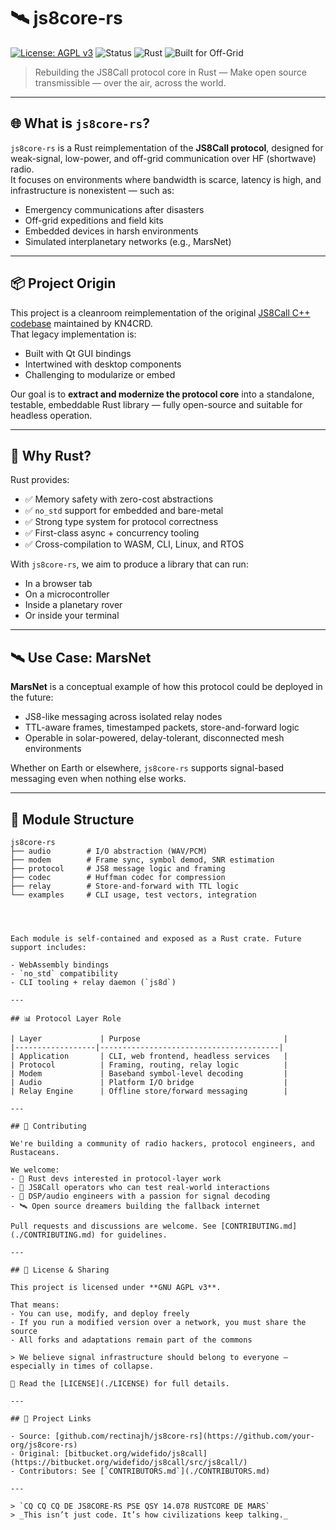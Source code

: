 # 🛰️ js8core-rs

[![License: AGPL v3](https://img.shields.io/badge/license-AGPLv3-blue)](./LICENSE)
![Status](https://img.shields.io/badge/status-active-brightgreen)
![Rust](https://img.shields.io/badge/rust-🦀-orange)
![Built for Off-Grid](https://img.shields.io/badge/mission-off--grid%20comms-red)

> Rebuilding the JS8Call protocol core in Rust — Make open source transmissible — over the air, across the world.

---

## 🌐 What is `js8core-rs`?

`js8core-rs` is a Rust reimplementation of the **JS8Call protocol**, designed for weak-signal, low-power, and off-grid communication over HF (shortwave) radio.  
It focuses on environments where bandwidth is scarce, latency is high, and infrastructure is nonexistent — such as:

- Emergency communications after disasters  
- Off-grid expeditions and field kits  
- Embedded devices in harsh environments  
- Simulated interplanetary networks (e.g., MarsNet)

---

## 📦 Project Origin

This project is a cleanroom reimplementation of the original [JS8Call C++ codebase](https://bitbucket.org/widefido/js8call/src/js8call/) maintained by KN4CRD.  
That legacy implementation is:

- Built with Qt GUI bindings  
- Intertwined with desktop components  
- Challenging to modularize or embed

Our goal is to **extract and modernize the protocol core** into a standalone, testable, embeddable Rust library — fully open-source and suitable for headless operation.

---

## 🧭 Why Rust?

Rust provides:

- ✅ Memory safety with zero-cost abstractions  
- ✅ `no_std` support for embedded and bare-metal  
- ✅ Strong type system for protocol correctness  
- ✅ First-class async + concurrency tooling  
- ✅ Cross-compilation to WASM, CLI, Linux, and RTOS

With `js8core-rs`, we aim to produce a library that can run:

- In a browser tab  
- On a microcontroller  
- Inside a planetary rover  
- Or inside your terminal

---

## 🛰️ Use Case: MarsNet

**MarsNet** is a conceptual example of how this protocol could be deployed in the future:

- JS8-like messaging across isolated relay nodes  
- TTL-aware frames, timestamped packets, store-and-forward logic  
- Operable in solar-powered, delay-tolerant, disconnected mesh environments

Whether on Earth or elsewhere, `js8core-rs` supports signal-based messaging even when nothing else works.

---

## 🧱 Module Structure

```text
js8core-rs
├── audio        # I/O abstraction (WAV/PCM)
├── modem        # Frame sync, symbol demod, SNR estimation
├── protocol     # JS8 message logic and framing
├── codec        # Huffman codec for compression
├── relay        # Store-and-forward with TTL logic
└── examples     # CLI usage, test vectors, integration




Each module is self-contained and exposed as a Rust crate. Future support includes:

- WebAssembly bindings  
- `no_std` compatibility  
- CLI tooling + relay daemon (`js8d`)

---

## 📊 Protocol Layer Role

| Layer             | Purpose                                |
|------------------|----------------------------------------|
| Application       | CLI, web frontend, headless services   |
| Protocol          | Framing, routing, relay logic          |
| Modem             | Baseband symbol-level decoding         |
| Audio             | Platform I/O bridge                    |
| Relay Engine      | Offline store/forward messaging        |

---

## 🤝 Contributing

We're building a community of radio hackers, protocol engineers, and Rustaceans.

We welcome:
- 🔧 Rust devs interested in protocol-layer work  
- 📡 JS8Call operators who can test real-world interactions  
- 🔬 DSP/audio engineers with a passion for signal decoding  
- 🛰️ Open source dreamers building the fallback internet

Pull requests and discussions are welcome. See [CONTRIBUTING.md](./CONTRIBUTING.md) for guidelines.

---

## 🧩 License & Sharing

This project is licensed under **GNU AGPL v3**.

That means:
- You can use, modify, and deploy freely  
- If you run a modified version over a network, you must share the source  
- All forks and adaptations remain part of the commons

> We believe signal infrastructure should belong to everyone — especially in times of collapse.

📄 Read the [LICENSE](./LICENSE) for full details.

---

## 📡 Project Links

- Source: [github.com/rectinajh/js8core-rs](https://github.com/your-org/js8core-rs)
- Original: [bitbucket.org/widefido/js8call](https://bitbucket.org/widefido/js8call/src/js8call/)
- Contributors: See [`CONTRIBUTORS.md`](./CONTRIBUTORS.md)

---

> `CQ CQ CQ DE JS8CORE-RS PSE QSY 14.078 RUSTCORE DE MARS`  
> _This isn’t just code. It’s how civilizations keep talking._
